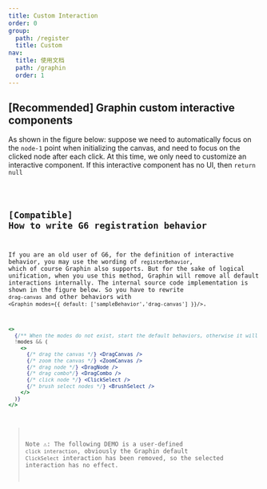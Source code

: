 ```yaml
---
title: Custom Interaction
order: 0
group:
  path: /register
  title: Custom
nav:
  title: 使用文档
  path: /graphin
  order: 1
---
```


## [Recommended] Graphin custom interactive components

As shown in the figure below: suppose we need to automatically focus on the `node-1` point when initializing the canvas, and need to focus on the clicked node after each click. At this time, we only need to customize an interactive component. If this interactive component has no UI, then `return null`

<code src='./graphin-style.tsx'>

## [Compatible] How to write G6 registration behavior

If you are an old user of G6, for the definition of interactive behavior, you may use the wording of `registerBehavior`, which of course Graphin also supports. But for the sake of logical unification, when you use this method, Graphin will remove all default interactions internally. The internal source code implementation is shown in the figure below. So you have to rewrite `drag-canvas` and other behaviors with `<Graphin modes={{ default: ['sampleBehavior','drag-canvas'] }}/>`.

```jsx | pure
<>
  {/** When the modes do not exist, start the default behaviors, otherwise it will overwrite the user's own input */
  !modes && (
    <>
      {/* drag the canvas */} <DragCanvas />
      {/* zoom the canvas */} <ZoomCanvas />
      {/* drag node */} <DragNode />
      {/* drag combo*/} <DragCombo />
      {/* click node */} <ClickSelect />
      {/* brush select nodes */} <BrushSelect />
    </>
  )}
</>
```

> Note ⚠️: The following DEMO is a user-defined `click interaction`, obviously the Graphin default `ClickSelect` interaction has been removed, so the selected interaction has no effect.

<code src='./g6-style.tsx'>
